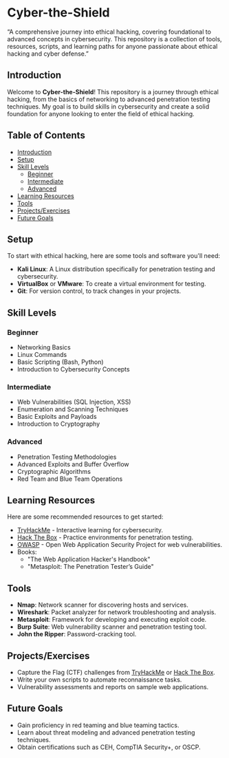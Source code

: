 # Cyber-the-Shield
“A comprehensive journey into ethical hacking, covering foundational to advanced concepts in cybersecurity. This repository is a collection of tools, resources, scripts, and learning paths for anyone passionate about ethical hacking and cyber defense.”

## Introduction
Welcome to **Cyber-the-Shield**! This repository is a journey through ethical hacking, from the basics of networking to advanced penetration testing techniques. My goal is to build skills in cybersecurity and create a solid foundation for anyone looking to enter the field of ethical hacking.

## Table of Contents
- [Introduction](#introduction)
- [Setup](#setup)
- [Skill Levels](#skill-levels)
  - [Beginner](#beginner)
  - [Intermediate](#intermediate)
  - [Advanced](#advanced)
- [Learning Resources](#learning-resources)
- [Tools](#tools)
- [Projects/Exercises](#projects-exercises)
- [Future Goals](#future-goals)

## Setup
To start with ethical hacking, here are some tools and software you'll need:
- **Kali Linux**: A Linux distribution specifically for penetration testing and cybersecurity.
- **VirtualBox** or **VMware**: To create a virtual environment for testing.
- **Git**: For version control, to track changes in your projects.

## Skill Levels

### Beginner
- Networking Basics
- Linux Commands
- Basic Scripting (Bash, Python)
- Introduction to Cybersecurity Concepts

### Intermediate
- Web Vulnerabilities (SQL Injection, XSS)
- Enumeration and Scanning Techniques
- Basic Exploits and Payloads
- Introduction to Cryptography

### Advanced
- Penetration Testing Methodologies
- Advanced Exploits and Buffer Overflow
- Cryptographic Algorithms
- Red Team and Blue Team Operations

## Learning Resources
Here are some recommended resources to get started:
- [TryHackMe](https://tryhackme.com/) - Interactive learning for cybersecurity.
- [Hack The Box](https://www.hackthebox.eu/) - Practice environments for penetration testing.
- [OWASP](https://owasp.org/) - Open Web Application Security Project for web vulnerabilities.
- Books:
  - "The Web Application Hacker's Handbook"
  - "Metasploit: The Penetration Tester’s Guide"

## Tools
- **Nmap**: Network scanner for discovering hosts and services.
- **Wireshark**: Packet analyzer for network troubleshooting and analysis.
- **Metasploit**: Framework for developing and executing exploit code.
- **Burp Suite**: Web vulnerability scanner and penetration testing tool.
- **John the Ripper**: Password-cracking tool.

## Projects/Exercises
- Capture the Flag (CTF) challenges from [TryHackMe](https://tryhackme.com/) or [Hack The Box](https://www.hackthebox.eu/).
- Write your own scripts to automate reconnaissance tasks.
- Vulnerability assessments and reports on sample web applications.

## Future Goals
- Gain proficiency in red teaming and blue teaming tactics.
- Learn about threat modeling and advanced penetration testing techniques.
- Obtain certifications such as CEH, CompTIA Security+, or OSCP.
